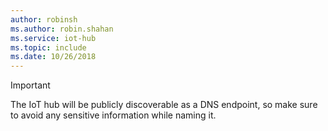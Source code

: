```yaml
---
author: robinsh
ms.author: robin.shahan
ms.service: iot-hub
ms.topic: include
ms.date: 10/26/2018
---
```

> [!IMPORTANT]
> The IoT hub will be publicly discoverable as a DNS endpoint, so make sure to avoid any sensitive information while naming it.
>
